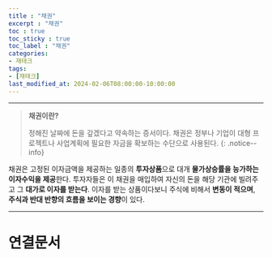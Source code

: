 ```yaml
---
title : "채권"
excerpt : "채권"
toc : true
toc_sticky : true
toc_label : "채권"
categories:
- 재태크
tags:
- [재태크]
last_modified_at: 2024-02-06T08:00:00-10:00:00
---
```

  
---
  
> **채권이란?**  
>
> 정해진 날짜에 돈을 갚겠다고 약속하는 증서이다. 채권은 정부나 기업이 대형 프로젝트나 사업계획에 필요한 자금을 확보하는 수단으로 사용된다. 
{: .notice--info}  

채권은 고정된 이자금액을 제공하는 일종의 **투자상품**으로 대개 **물가상승률을 능가하는 이자수익을 제공**한다. 투자자들은 이 채권을 매입하여 자신의 돈을 해당 기관에 빌려주고 그 **대가로 이자를 받는다**. 이자를 받는 상품이다보니 주식에 비해서 **변동이 적으며**, **주식과 반대 반향의 흐름을 보이는 경향**이 있다.

---
  
# 연결문서
